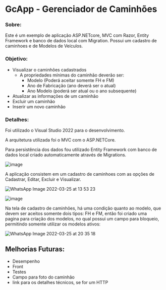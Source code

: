 # GcApp - Gerenciador de Caminhões

### Sobre:
Este é um exemplo de aplicação ASP.NETcore, MVC com Razor, Entity Framework e banco de dados local com Migration.
Possui um cadastro de caminhoes e de Modelos de Veículos.

### Objetivo:
* Visualizar o caminhões cadastrados
    - A propriedades mínimas do caminhão deverão ser:
        - Modelo (Poderá aceitar somente FH e FM)
        - Ano de Fabricação  (ano deverá ser o atual)
        - Ano Modelo (poderá ser atual ou o ano subsequente)
* Atualizar as informações de um caminhão
* Excluir um caminhão
* Inserir um novo caminhão

### Detalhes:

Foi utilizado o Visual Studio 2022 para o desenvolvimento.

A arquitetura utilizada foi o MVC com o ASP.NETCore.

Para persistência dos dados fou utilizado Entity Framework com banco de dados local criado automaticamente através de Migrations.

![image](https://user-images.githubusercontent.com/96745777/160299219-9c3cfff2-d462-4836-9405-efb50b47f32d.png)

A aplicação consistem em um cadastro de caminhoes com as opções de Cadastrar, Editar, Excluir e Visualizar.

![WhatsApp Image 2022-03-25 at 13 53 23](https://user-images.githubusercontent.com/96745777/160299750-eb457987-b174-42de-a78c-004985cdcfc8.jpeg)

![image](https://user-images.githubusercontent.com/96745777/160299804-3917e164-cf47-4e2b-b0f2-e1f71f3e0b8e.png)

Na tela de cadastro de caminhões, há uma condição quanto ao modelo, que devem ser aceitos somente dois tipos: FH e FM, então foi criado uma pagina para criação dos modelos, no qual possui um campo para bloqueio, permitindo somente utilizar os modelos ativos:

![WhatsApp Image 2022-03-25 at 20 35 18](https://user-images.githubusercontent.com/96745777/160299909-dda6fcfa-40d5-417e-bda6-10e14793531e.jpeg)

## Melhorias Futuras:
* Desempenho
* Front
* Testes
* Campo para foto do caminhão
* link para os detalhes técnicos, se for um HTTP
